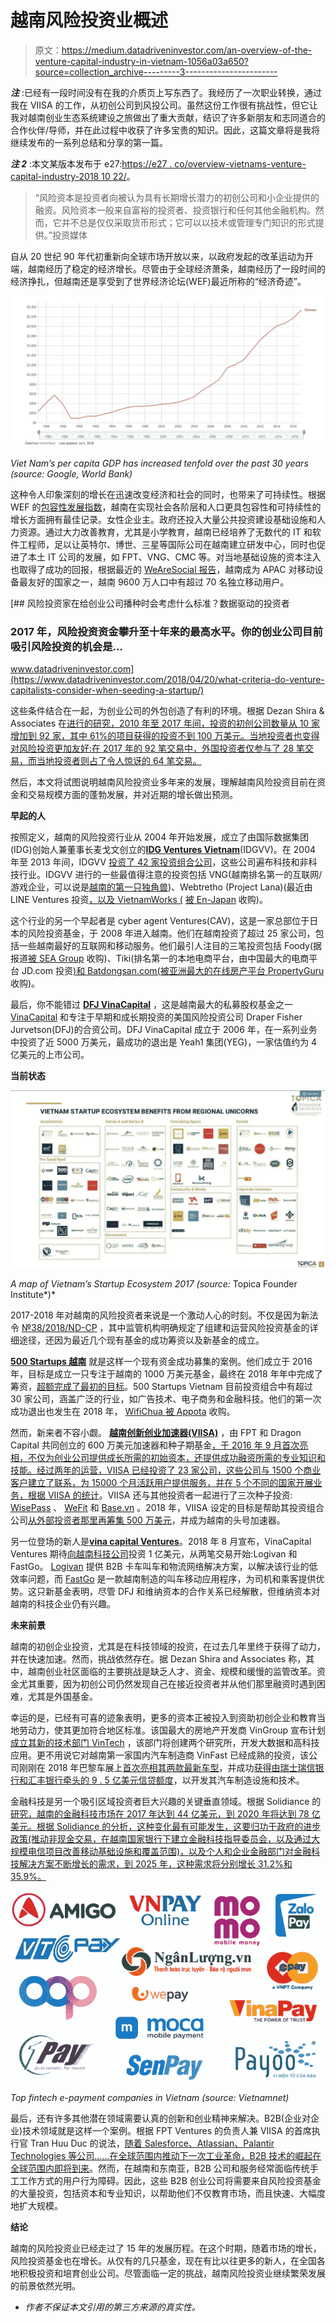 # 越南风险投资业概述

> 原文：<https://medium.datadriveninvestor.com/an-overview-of-the-venture-capital-industry-in-vietnam-1056a03a650?source=collection_archive---------3----------------------->

***注*** :已经有一段时间没有在我的介质页上写东西了。我经历了一次职业转换，通过我在 VIISA 的工作，从初创公司到风投公司。虽然这份工作很有挑战性，但它让我对越南创业生态系统建设之旅做出了重大贡献，结识了许多新朋友和志同道合的合作伙伴/导师，并在此过程中收获了许多宝贵的知识。因此，这篇文章将是我将继续发布的一系列总结和分享的第一篇。

***注 2*** :本文某版本发布于 e27:[https://e27 . co/overview-vietnams-venture-capital-industry-2018 10 22/](https://e27.co/overview-vietnams-venture-capital-industry-20181022/)。

> “风险资本是投资者向被认为具有长期增长潜力的初创公司和小企业提供的融资。风险资本一般来自富裕的投资者、投资银行和任何其他金融机构。然而，它并不总是仅仅采取货币形式；它可以以技术或管理专门知识的形式提供。”投资媒体

自从 20 世纪 90 年代初重新向全球市场开放以来，以政府发起的改革运动为开端，越南经历了稳定的经济增长。尽管由于全球经济萧条，越南经历了一段时间的经济挣扎，但越南还是享受到了世界经济论坛(WEF)最近所称的“经济奇迹”。

![](img/4ef1be65f435fe2075ac25c48019d82e.png)

*Viet Nam’s per capita GDP has increased tenfold over the past 30 years (source: Google, World Bank)*

这种令人印象深刻的增长在迅速改变经济和社会的同时，也带来了可持续性。根据 WEF 的[包容性发展指数](https://www.weforum.org/reports/the-inclusive-development-index-2018)，越南在实现社会各阶层和人口更具包容性和可持续性的增长方面拥有最佳记录。女性企业主。政府还投入大量公共投资建设基础设施和人力资源。通过大力改善教育，尤其是小学教育，越南已经培养了无数代的 IT 和软件工程师，足以让英特尔、博世、三星等国际公司在越南建立研发中心，同时也促进了本土 IT 公司的发展，如 FPT、VNG、CMC 等。对当地基础设施的资本注入也取得了成功的回报，根据最近的 [WeAreSocial 报告](https://www.slideshare.net/truongbang/digital-in-2018-vietnam)，越南成为 APAC 对移动设备最友好的国家之一，越南 9600 万人口中有超过 70 名独立移动用户。

[](https://www.datadriveninvestor.com/2018/04/20/what-criteria-do-venture-capitalists-consider-when-seeding-a-startup/) [## 风险投资家在给创业公司播种时会考虑什么标准？数据驱动的投资者

### 2017 年，风险投资资金攀升至十年来的最高水平。你的创业公司目前吸引风险投资的机会是…

www.datadriveninvestor.com](https://www.datadriveninvestor.com/2018/04/20/what-criteria-do-venture-capitalists-consider-when-seeding-a-startup/) 

这些条件结合在一起，为创业公司的外包创造了有利的环境。根据 Dezan Shira & Associates 在[进行的研究，2010 年至 2017 年间，投资的初创公司数量从 10 家增加到 92 家，其中 61%的项目获得的投资不到 100 万美元。当地投资者也变得对风险投资更加友好:在 2017 年的 92 笔交易中，外国投资者仅参与了 28 笔交易，而当地投资者则占了令人惊讶的 64 笔交易。](http://www.vietnam-briefing.com/news/startup-ecosystem-vietnam.html/)

然后，本文将试图说明越南风险投资业多年来的发展，理解越南风险投资目前在资金和交易规模方面的蓬勃发展，并对近期的增长做出预测。

**早起的人**

按照定义，越南的风险投资行业从 2004 年开始发展，成立了由国际数据集团(IDG)创始人兼董事长麦戈文创立的[**IDG Ventures Vietnam**](http://idgvv.com.vn/en/)(IDGVV)。在 2004 年至 2013 年间，IDGVV [投资了 42 家投资组合公司](https://www.techinasia.com/idg-ventures-vietnam-42-startups)，这些公司遍布科技和非科技行业。IDGVV 进行的一些最值得注意的投资包括 VNG(越南排名第一的互联网/游戏企业，可以说是[越南的第一只独角兽](https://www.techinasia.com/a-deeper-look-at-southeast-asias-only-two-unicorns-vng-and-garena))、Webtretho (Project Lana)(最近由 LINE Ventures 投资[，以及 VietnamWorks (](https://english.vietnamnet.vn/fms/science-it/200093/line-app-to-return-to-vietnam-.html) [被 En-Japan](https://www.techinasia.com/vietnamworks-vietnams-top-online-recruitment-site-acquired-enjapan) 收购)。

这个行业的另一个早起者是 cyber agent Ventures(CAV)，这是一家总部位于日本的风险投资基金，于 2008 年进入越南。他们在越南投资了超过 25 家公司，包括一些越南最好的互联网和移动服务。他们最引人注目的三笔投资包括 Foody(据报道[被 SEA Group](https://www.dealstreetasia.com/stories/future-nyse-listed-sea-ltd-acquires-82-vietnams-foody-64m-83084/) 收购)、Tiki(排名第一的本地电商平台，由中国最大的电商平台 JD.com 投资[)和 Batdongsan.com(](https://techcrunch.com/2018/01/18/jd-com-tiki-indonesia/)[被亚洲最大的在线房产平台 PropertyGuru](https://www.dealstreetasia.com/stories/propertyguru-buys-vietnams-batdongsan-com-vn-cyberagent-ventures-exits-54560/) 收购)。

最后，你不能错过 [**DFJ VinaCapital**](http://www.dfj-vinacapital.com/) ，这是越南最大的私募股权基金之一 [VinaCapital](https://vinacapital.com/) 和专注于早期和成长期投资的美国风险投资公司 Draper Fisher Jurvetson(DFJ)的合资公司。DFJ VinaCapital 成立于 2006 年，在一系列业务中投资了近 5000 万美元，最成功的退出是 Yeah1 集团(YEG)，一家估值约为 4 亿美元的上市公司。

**当前状态**

![](img/855b44fd357b53267fd0f2c2daf38061.png)

*A map of Vietnam’s Startup Ecosystem 2017 (source:* Topica Founder Institute*)*

2017-2018 年对越南的风险投资者来说是一个激动人心的时刻。不仅是因为新法令 [№38/2018/ND-CP](http://www.mpi.gov.vn/Pages/tinbai.aspx?idTin=39313&idcm=188) ，其中监管机构明确规定了组建和运营风险投资基金的详细途径，还因为最近几个现有基金的成功筹资以及新基金的成立。

[**500 Startups 越南**](https://500startups.com.vn/) 就是这样一个现有资金成功募集的案例。他们成立于 2016 年，目标是成立一只专注于越南的 1000 万美元基金，最终在 2018 年年中完成了筹资，[超额完成了最初的目标](https://www.dealstreetasia.com/stories/500-startups-vietnam-vc-fund-106512/)。500 Startups Vietnam 目前投资组合中有超过 30 家公司，涵盖广泛的行业，如广告技术、电子商务和金融科技。他们的第一次成功退出也发生在 2018 年， [WifiChua 被 Appota](http://vneconomictimes.com/article/business/appota-acquires-wifi-chua) 收购。

然而，新来者不容小觑。 [**越南创新创业加速器(VIISA)**](https://www.viisa.vn/) ，由 FPT 和 Dragon Capital 共同创立的 600 万美元加速器和种子期基金[，于 2016 年 9 月首次亮相，不仅为创业公司提供成长所需的初始资本，还提供成功融资所需的专业知识和技能。经过两年的运营，VIISA 已经投资了 23 家公司，这些公司与 1500 个商业客户建立了联系，为 15000 个月活跃用户提供服务，并在 5 个不同的国家开展业务](http://ndh.vn/tiep-noi-ssi-fpt-va-dragon-capital-tim-start-up-de-trao-500-000-usd-20160921122728657p128c143.news)[，根据 VIISA 的统计](https://www.viisa.vn/blog/viisa-investment-day-3)。VIISA 还与其他投资者一起进行了三次种子投资: [WisePass](https://nhipcaudautu.vn/doanh-nghiep/expara-ventura-dau-tu-400000-usd-cho-wisepass-3320476/) 、 [WeFit](https://theleader.vn/ung-dung-wefit-ket-noi-phong-tap-gym-yoga-tang-toc-voi-vong-goi-von-moi-20180604155847164.htm) 和 [Base.vn](https://ictnews.vn/kinh-doanh/base-vn-nhan-dau-tu-tu-cac-quy-dau-tu-hang-dau-viet-nam-va-quoc-te-170562.ict) 。2018 年，VIISA 设定的目标是帮助其投资组合公司[从外部投资者那里再筹集 500 万美元](http://vietnamfinance.vn/viisa-dat-muc-tieu-ho-tro-startup-goi-von-5-trieu-usd-trong-nam-nay-20180504224209376.htm)，并成为越南的头号加速器。

另一位登场的新人是[**vina capital Ventures**](https://ventures.vinacapital.com/)。2018 年 8 月宣布，VinaCapital Ventures 期待[向越南科技公司](https://www.reuters.com/article/vinacapital-investment/vinacapital-unveils-100-mln-venture-firm-to-invest-in-tech-startups-idUSL3N1VL41O)投资 1 亿美元，从两笔交易开始:Logivan 和 FastGo。 [Logivan](https://baodautu.vn/start-up-logivan-duoc-3-quy-dau-tu-rot-them-175-trieu-usd-d87058.html) 提供 B2B 卡车叫车和物流网络解决方案，以解决该行业的低效率问题，而 [FastGo](https://startup.vnexpress.net/tin-tuc/xu-huong/fastgo-nhan-dau-tu-tu-vinacapital-ventures-3800922.html) 是一款越南制造的叫车移动应用程序，为司机和乘客提供优势。这只新基金表明，尽管 DFJ 和维纳资本的合作关系已经解散，但维纳资本对越南的科技企业仍有兴趣。

**未来前景**

越南的初创企业投资，尤其是在科技领域的投资，在过去几年里终于获得了动力，并在快速加速。然而，挑战依然存在。据 Dezan Shira and Associates 称，其中，越南创业社区面临的主要挑战是缺乏人才、资金、规模和缓慢的监管改革。资金尤其重要，因为初创公司仍然发现自己在接近投资者并从他们那里融资时遇到困难，尤其是外国基金。

幸运的是，已经有可喜的迹象表明，更多的资本正被投入到资助初创企业和教育当地劳动力，使其更加符合地区标准。该国最大的房地产开发商 VinGroup 宣布计划[成立其新的技术部门 VinTech](http://vingroup.net/vi-vn/tin-tuc-su-kien/tin-tuc-hoat-dong/vingroup-cong-bo-dinh-huong-tro-thanh-tap-doan-cong-nghe-3266.aspx) ，该部门将创建两个研究所，开发大数据和高科技应用。更不用说它对越南第一家国内汽车制造商 VinFast 已经成熟的投资，该公司刚刚在 2018 年巴黎车展上[首次亮相其两款最新车型](http://vietnamnet.vn/vn/thoi-su/tu-hao-viet-nam-truc-tiep-le-ra-mat-oto-vinfast-tai-paris-motor-show-2018-480873.html)，并成功[获得由瑞士瑞信银行和汇丰银行牵头的 9 . 5 亿美元信贷额度](https://news.zing.vn/vinfast-duoc-bao-lanh-khoan-vay-950-trieu-usd-de-nhap-khau-thiet-bi-post883278.html)，以开发其汽车制造设施和技术。

金融科技是另一个吸引区域投资者巨大兴趣的关键垂直领域。根据 Solidiance 的[研究，越南的金融科技市场在 2017 年达到 44 亿美元，到 2020 年将达到 78 亿美元。根据 Solidiance 的分析，这种变化最有可能发生，这要归功于政府的进步政策(推动非现金交易，在越南国家银行下建立金融科技指导委员会，以及通过大规模电信项目改善移动基础设施和覆盖范围)，以及个人和企业金融部门对金融科技解决方案不断增长的需求，到 2025 年，这种需求将分别增长 31.2%和 35.9%。](https://solidiance.com/insights/white-papers/unlocking-vietnams-fintech-growth-potential/download?token=oLeXoxYZA5&utm_source=whitepaperfile&utm_medium=pressrelease&utm_campaign=WP_Vietnam_fintech)

![](img/3cdcd8e6df0c72c21bba9bd539710182.png)

*Top fintech e-payment companies in Vietnam (source: Vietnamnet)*

最后，还有许多其他潜在领域需要认真的创新和创业精神来解决。B2B(企业对企业)技术领域就是这样一个案例。根据 FPT Ventures 的负责人兼 VIISA 的首席执行官 Tran Huu Duc 的说法，[随着 Salesforce、Atlassian、Palantir Technologies 等公司……在全球范围内推动下一次工业革命，B2B 技术的崛起在全球范围内即将到来](http://www.viisa.vn/blog/viisa-accelerator-batch-4)。然而，在越南和东南亚，B2B 公司和服务经常面临传统手工工作方式的用户行为障碍。因此，这些 B2B 创业公司将需要来自风险投资基金的大量投资，包括资本和专业知识，以帮助他们不仅教育市场，而且快速、大幅度地扩大规模。

**结论**

越南的风险投资业已经走过了 15 年的发展历程。在这个时期，随着市场的增长，风险投资基金也在增长。从仅有的几只基金，现在有比以往更多的新人，在全国各地积极投资和培育创业公司。尽管面临一定的挑战，越南风险投资业继续繁荣发展的前景依然光明。

*   *作者不保证本文引用的第三方来源的真实性。*